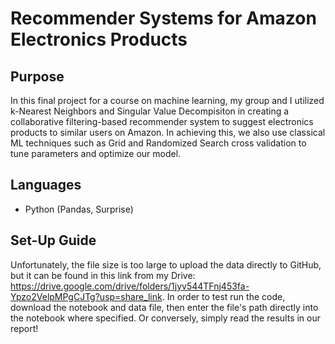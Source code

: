 # Recommender Systems for Amazon Electronics Products
## Purpose
In this final project for a course on machine learning, my group and I utilized k-Nearest Neighbors and Singular Value Decompisiton in creating a collaborative filtering-based recommender system to suggest electronics products to similar users on Amazon. In achieving this, we also use classical ML techniques such as Grid and Randomized Search cross validation to tune parameters and optimize our model.
## Languages
- Python (Pandas, Surprise)
## Set-Up Guide
Unfortunately, the file size is too large to upload the data directly to GitHub, but it can be found in this link from my Drive: https://drive.google.com/drive/folders/1jyv544TFnj453fa-Ypzo2VelpMPgCJTg?usp=share_link. In order to test run the code, download the notebook and data file, then enter the file's path directly into the notebook where specified. Or conversely, simply read the results in our report!
